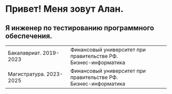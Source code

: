 # Привет! Меня зовут Алан.
## Я инженер по тестированию программного обеспечения.

<table width="100%" border='0'>
<tr> 
    <td>Бакалавриат. 2019-2023</td><td valign="middle">Финансовый университет при правительстве РФ.<br>Бизнес-информатика</td>
</tr>
<tr>
    <td>Магистратура. 2023-2025</td><td valign="middle">Финансовый университет при правительстве РФ.<br>Бизнес-информатика</td>
</tr>
</table>
</br>
